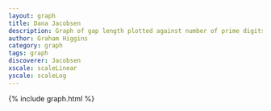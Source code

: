 ```yaml
---
layout: graph
title: Dana Jacobsen
description: Graph of gap length plotted against number of prime digits
author: Graham Higgins
category: graph
tags: graph
discoverer: Jacobsen
xscale: scaleLinear
yscale: scaleLog
---
```


{% include graph.html %}

